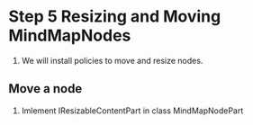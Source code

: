 # Step 5 Resizing and Moving MindMapNodes

1. We will install policies to move and resize nodes.

## Move a node

1. Imlement IResizableContentPart in class MindMapNodePart

